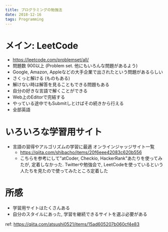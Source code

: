 ```yaml
---
title: プログラミングの勉強法
date: 2018-12-16
tags: Programming
---
```


# メイン: LeetCode
* https://leetcode.com/problemset/all/
* 問題数 900以上 (Problem set. 他にもいろんな問題があるよう)
* Google, Amazon, Appleなどの大手企業で出されたという問題があるらしい
* さくっと解ける (ものもある)
* 解けない時は解答を見ることもできる問題もある
* 自分の好きな言語で解くことができる
* Web上のEditorで完結する
* やっている途中でもSubmitしとけばその続きから行える
* 全部英語

# いろいろな学習用サイト
* 言語の習得やアルゴリズムの学習に最適 オンラインジャッジサイト一覧
    * https://qiita.com/shibacho/items/20f6eee42083c620b556
    * こちらを参考にして"atCoder, Checkio, HackerRank"あたりを使ってみたが, 定着しなかった. Twitterや勉強会で, LeetCodeを使っているという人たちを見たので使ってみたところ定着した

# 所感
* 学習用サイトはたくさんある
* 自分のスタイルにあった, 学習を継続できるサイトを選ぶ必要がある

ref: https://qiita.com/atsushi0521/items/15ad605207b060cf4e83
